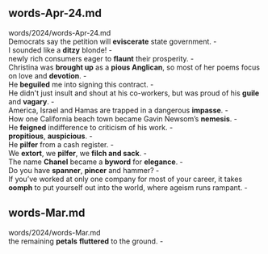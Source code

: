 ## words-Apr-24.md ##  
words/2024/words-Apr-24.md  
Democrats say the petition will **eviscerate** state government. -  
I sounded like a **ditzy** blonde! -  
newly rich consumers eager to **flaunt** their prosperity. -  
Christina was **brought up** as a **pious Anglican**, so most of her poems focus on love and **devotion**. -  
He **beguiled** me into signing this contract.  -  
He didn't just insult and shout at his co-workers, but was proud of his **guile** and **vagary**. -  
America, Israel and Hamas are trapped in a dangerous **impasse**. -  
How one California beach town became Gavin Newsom’s **nemesis**. -  
He **feigned** indifference to criticism of his work. -  
**propitious**, **auspicious**. -  
He **pilfer** from a cash register. -  
We **extort**, we **pilfer**, we **filch and sack**. -  
The name **Chanel** became a **byword** for **elegance**. -  
Do you have **spanner**, **pincer** and hammer? -  
If you’ve worked at only one company for most of your career, it takes **oomph** to put yourself out into the world, where ageism runs rampant. -  

## words-Mar.md ##  
words/2024/words-Mar.md  
the remaining **petals** **fluttered** to the ground. -  
